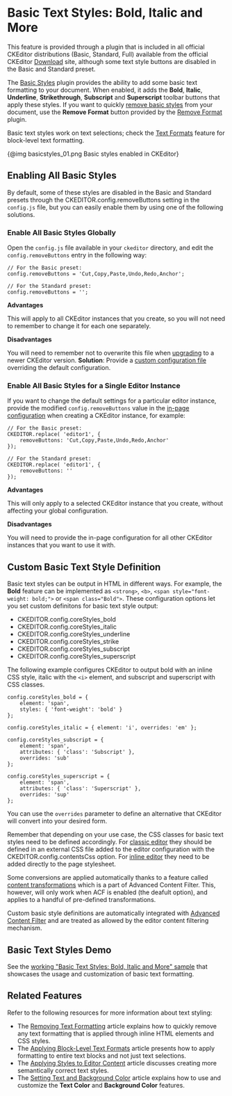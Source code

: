 <!--
Copyright (c) 2003-2015, CKSource - Frederico Knabben. All rights reserved.
For licensing, see LICENSE.md.
-->

# Basic Text Styles: Bold, Italic and More

<p class="requirements">
	This feature is provided through a plugin that is included in all official CKEditor distributions (Basic, Standard, Full) available from the official CKEditor <a href="http://ckeditor.com/download">Download</a> site, although some text style buttons are disabled in the Basic and Standard preset.
</p>

The [Basic Styles](http://ckeditor.com/addon/basicstyles) plugin provides the ability to add some basic text formatting to your document. When enabled, it adds the **Bold**, **Italic**, **Underline**, **Strikethrough**, **Subscript** and **Superscript** toolbar buttons that apply these styles. If you want to quickly [remove basic styles](#!/guide/dev_removeformat) from your document, use the **Remove Format** button provided by the [Remove Format](http://ckeditor.com/addon/removeformat) plugin.


Basic text styles work on text selections; check the [Text Formats](#!/guide/dev_format) feature for block-level text formatting.

{@img basicstyles_01.png Basic styles enabled in CKEditor}

## Enabling All Basic Styles

By default, some of these styles are disabled in the Basic and Standard presets through the CKEDITOR.config.removeButtons setting in the `config.js` file, but you can easily enable them by using one of the following solutions.

### Enable All Basic Styles Globally

Open the `config.js` file available in your `ckeditor` directory, and edit the `config.removeButtons` entry in the following way:

	// For the Basic preset:
	config.removeButtons = 'Cut,Copy,Paste,Undo,Redo,Anchor';
	
	// For the Standard preset:
	config.removeButtons = '';

**Advantages**

This will apply to all CKEditor instances that you create, so you will not need to remember to change it for each one separately.

**Disadvantages**

You will need to remember not to overwrite this file when [upgrading](#!/guide/dev_upgrade) to a newer CKEditor version. **Solution**: Provide a [custom configuration file](#!/guide/dev_configuration-section-using-a-custom-configuration-file) overriding the default configuration.

### Enable All Basic Styles for a Single Editor Instance

If you want to change the default settings for a particular editor instance, provide the modified `config.removeButtons` value in the [in-page configuration](#!/guide/dev_configuration-section-defining-configuration-in-page) when creating a CKEditor instance, for example:

	// For the Basic preset:
	CKEDITOR.replace( 'editor1', {
		removeButtons: 'Cut,Copy,Paste,Undo,Redo,Anchor'
	});
	
	// For the Standard preset:
	CKEDITOR.replace( 'editor1', {
		removeButtons: ''
	});

**Advantages**

This will only apply to a selected CKEditor instance that you create, without affecting your global configuration.

**Disadvantages**

You will need to provide the in-page configuration for all other CKEditor instances that you want to use it with.

## Custom Basic Text Style Definition

Basic text styles can be output in HTML in different ways. For example, the **Bold** feature can be implemented as `<strong>`, `<b>`, `<span style="font-weight: bold;">` or `<span class="Bold">`. These configuration options let you set custom definitons for basic text style output:

* CKEDITOR.config.coreStyles_bold
* CKEDITOR.config.coreStyles_italic
* CKEDITOR.config.coreStyles_underline
* CKEDITOR.config.coreStyles_strike
* CKEDITOR.config.coreStyles_subscript
* CKEDITOR.config.coreStyles_superscript

The following example configures CKEditor to output bold with an inline CSS style, italic with the `<i>` element, and subscript and superscript with CSS classes.

	config.coreStyles_bold = {
		element: 'span',
		styles: { 'font-weight': 'bold' }
	};
	
	config.coreStyles_italic = { element: 'i', overrides: 'em' };
	
	config.coreStyles_subscript = {
		element: 'span',
		attributes: { 'class': 'Subscript' },
		overrides: 'sub'
	};
	
	config.coreStyles_superscript = {
		element: 'span',
		attributes: { 'class': 'Superscript' },
		overrides: 'sup'
	};

You can use the `overrides` parameter to define an alternative that CKEditor will convert into your desired form.

Remember that depending on your use case, the CSS classes for basic text styles need to be defined accordingly. For [classic editor](#!/guide/dev_framed) they should be defined in an external CSS file added to the editor configuration with the CKEDITOR.config.contentsCss option. For [inline editor](#!/guide/dev_inline) they need to be added directly to the page stylesheet.

<div class="tip">
	<p>
		Some conversions are applied automatically thanks to a feature called <a href="#!/guide/dev_advanced_content_filter-section-content-transformations">content transformations</a> which is a part of Advanced Content Filter. This, however, will only work when ACF
	is enabled (the deafult option), and applies to a handful of pre-defined transformations.
	</p>
	<p>
		Custom basic style definitions are automatically integrated with <a href="#!/guide/dev_acf">Advanced Content Filter</a> and are treated as allowed by the editor content filtering mechanism.
	</p>
</div>

## Basic Text Styles Demo 

See the [working "Basic Text Styles: Bold, Italic and More" sample](../samples/basicstyles.html) that showcases the usage and customization of basic text formatting.

## Related Features

Refer to the following resources for more information about text styling:

* The [Removing Text Formatting](#!/guide/dev_removeformat) article explains how to quickly remove any text formatting that is applied through inline HTML elements and CSS styles.
* The [Applying Block-Level Text Formats](#!/guide/dev_format) article presents how to apply formatting to entire text blocks and not just text selections.
* The [Applying Styles to Editor Content](#!/guide/dev_styles) article discusses creating more semantically correct text styles.
* The [Setting Text and Background Color](#!/guide/dev_colorbutton) article explains how to use and customize the **Text Color** and **Background Color** features.
